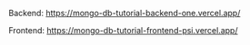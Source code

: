 Backend:
https://mongo-db-tutorial-backend-one.vercel.app/

Frontend:
https://mongo-db-tutorial-frontend-psi.vercel.app/